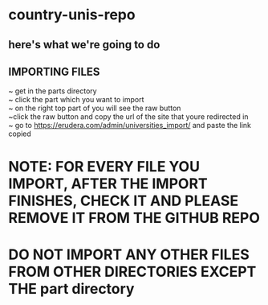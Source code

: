 # country-unis-repo
## here's what we're going to do

## IMPORTING FILES
~ get in the parts directory  
~ click the part which you want to import  
~ on the right top part of you will see the raw button  
~click the raw button and copy the url of the site that youre redirected in  
~ go to https://erudera.com/admin/universities_import/ and paste the link copied

# NOTE: FOR EVERY FILE YOU IMPORT, AFTER THE IMPORT FINISHES, CHECK IT AND PLEASE REMOVE IT FROM THE GITHUB REPO
# DO NOT IMPORT ANY OTHER FILES FROM OTHER DIRECTORIES EXCEPT THE part directory

	

